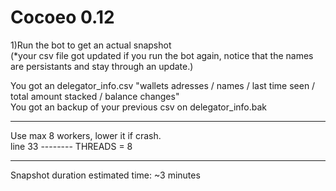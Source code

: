 # Cocoeo 0.12
1)Run the bot to get an actual snapshot</br>
(*your csv file got updated if you run the bot again, notice that the names are persistants and stay through an update.)</br>


You got an  delegator_info.csv "wallets adresses / names / last time seen / total amount stacked / balance changes"</br>
You got an backup of your previous csv on delegator_info.bak</br>

--------------------------------------------------------------------------------------------------------

Use max 8 workers, lower it if crash.</br>
line 33  --------   THREADS = 8

--------------------------------------------------------------------------------------------------------

Snapshot duration estimated time: ~3 minutes
